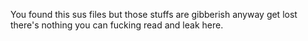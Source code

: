 You found this sus files but those stuffs are gibberish anyway get lost there's nothing you can fucking read and leak here.
